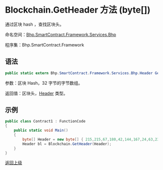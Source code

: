 # Blockchain.GetHeader 方法 (byte[])

通过区块 hash ，查找区块头。

命名空间：[Bhp.SmartContract.Framework.Services.Bhp](../../bhp.md)

程序集：Bhp.SmartContract.Framework

## 语法

```c#
public static extern Bhp.SmartContract.Framework.Services.Bhp.Header GetHeader(byte[] hash)
```

参数：区块 Hash，32 字节的字节数组。

返回值：区块头，[Header](../Header.md) 类型。

## 示例

```c#
public class Contract1 : FunctionCode
{
    public static void Main()
    {
        byte[] Header = new byte[] { 215,215,67,180,42,144,167,24,63,239,78,204,3,32,93,111,43,27,128,30,112,206,29,19,23,47,2,153,127,227,133,76 };
        Header bl = Blockchain.GetHeader(Header);
    }
}
```



[返回上级](../Blockchain.md)